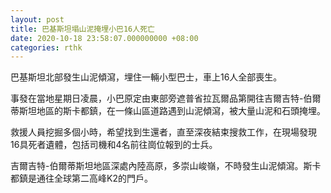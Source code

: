 ```yaml
---
layout: post
title: 巴基斯坦塌山泥掩埋小巴16人死亡
date: 2020-10-18 23:58:07.000000000 +08:00
categories: rthk
---
```


巴基斯坦北部發生山泥傾瀉，埋住一輛小型巴士，車上16人全部喪生。

事發在當地星期日凌晨，小巴原定由東部旁遮普省拉瓦爾品第開往吉爾吉特-伯爾蒂斯坦地區的斯卡都鎮，在一條山區道路遇到山泥傾瀉，被大量山泥和石頭掩埋。

救援人員挖掘多個小時，希望找到生還者，直至深夜結束搜救工作，在現場發現16具死者遺體，包括司機和4名前往崗位報到的士兵。

吉爾吉特-伯爾蒂斯坦地區深處內陸高原，多崇山峻嶺，不時發生山泥傾瀉。斯卡都鎮是通往全球第二高峰K2的門戶。
